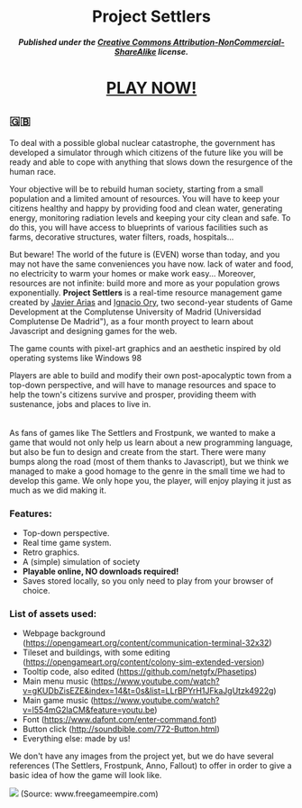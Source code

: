 <h1 align="center"> Project Settlers </h1>
<h5 align="center">Published under the <a href="http://creativecommons.org/licenses/by-nc-sa/4.0/">Creative Commons Attribution-NonCommercial-ShareAlike</a> license. <h5>
  
<h1 align="center"><a href="https://javiarias.github.io/Project-Settlers/dist/">PLAY NOW!</a></h1>
  
## <a name="ENG"> :uk: </a>

To deal with a possible global nuclear catastrophe, the government has developed a simulator through which citizens of the future like you will be ready and able to cope with anything that slows down the resurgence of the human race.

Your objective will be to rebuild human society, starting from a small population and a limited amount of resources. You will have to keep your citizens healthy and happy by providing food and clean water, generating energy, monitoring radiation levels and keeping your city clean and safe. To do this, you will have access to blueprints of various facilities such as farms, decorative structures, water filters, roads, hospitals...

But beware! The world of the future is (EVEN) worse than today, and you may not have the same conveniences you have now. lack of water and food, no electricity to warm your homes or make work easy... Moreover, resources are not infinite: build more and more as your population grows exponentially.
**Project Settlers** is a real-time resource management game created by <a href="http://github.com/javiarias">Javier Arias</a> and <a href="http://github.com/IgnOry">Ignacio Ory</a>, two second-year students of Game Development at the Complutense University of Madrid (Universidad Complutense De Madrid"), as a four month proyect to learn about Javascript and designing games for the web.

The game counts with pixel-art graphics and an aesthetic inspired by old operating systems like Windows 98

Players are able to build and modify their own post-apocalyptic town from a top-down perspective, and will have to manage resources and space to help the town's citizens survive and prosper, providing theem with sustenance, jobs and places to live in.
\
\
\
As fans of games like The Settlers and Frostpunk, we wanted to make a game that would not only help us learn about a new programming language, but also be fun to design and create from the start. There were many bumps along the road (most of them thanks to Javascript), but we think we managed to make a good homage to the genre in the small time we had to develop this game. We only hope you, the player, will enjoy playing it just as much as we did making it.


### Features:

- Top-down perspective.
- Real time game system.
- Retro graphics.
- A (simple) simulation of society
- **Playable online, NO downloads required!**
- Saves stored locally, so you only need to play from your browser of choice.

### List of assets used:

- Webpage background (https://opengameart.org/content/communication-terminal-32x32)
- Tileset and buildings, with some editing (https://opengameart.org/content/colony-sim-extended-version)
- Tooltip code, also edited (https://github.com/netgfx/Phasetips)
- Main menu music (https://www.youtube.com/watch?v=gKUDbZisEZE&index=14&t=0s&list=LLrBPYrH1JFkaJgUtzk4922g)
- Main game music (https://www.youtube.com/watch?v=l554mG2laCM&feature=youtu.be)
- Font (https://www.dafont.com/enter-command.font)
- Button click (http://soundbible.com/772-Button.html)
- Everything else: made by us!


We don't have any images from the project yet, but we do have several references (The Settlers, Frostpunk, Anno, Fallout) to offer in order to give a basic idea of how the game will look like.

<img src="https://www.freegameempire.com/Img/Cache/Games/Settlers-2/Screenshot-5.png" />
(Source: www.freegameempire.com)
